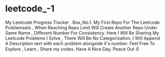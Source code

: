# leetcode_-1
My Leetcode Progress Tracker . Box_No.1.
My First Repo For The Leetcode Problemsets , When Reaching Repo Limit Will Create Another Repo Under Same Name , Different Number For Consistency.
Here I Will Be Sharing My Leetcode Problems I Solve , There Will Be No Categorization.
I Will Append A Description text with each problem alongside it's number.
Feel Free To Explore , Learn , Share my codes.
Have A Nice Day.
Peace Out ✌️
